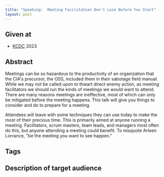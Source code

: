 ```yaml
---
title: "Speaking:  Meeting Facilitation Don't Lose Before You Start"
layout: post
---
```


## Given at

* [KCDC](https://www.kcdc.info/) 2023

## Abstract

Meetings can be so hazardous to the productivity of an organization that the CIA's precursor, the OSS, included them in their sabotage field manual. While we may not be called upon to thwart direct enemy action, as meeting facilitators we should run the kinds of meetings we would want to attend. There are many reasons meetings are ineffective, most of which can only be mitigated before the meeting happens. This talk will give you things to consider and do to prepare for a meeting.

Attendees will leave with some techniques they can use today to make the most of their precious time. This is primarily aimed at anyone running a meeting. Facilitators, scrum masters, team leads, and managers most often do this, but anyone attending a meeting could benefit. To misquote Arleen Lorrance, "be the meeting you want to see happen."

## Tags

## Description of target audience
